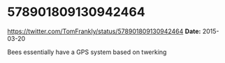 # 578901809130942464
https://twitter.com/TomFrankly/status/578901809130942464
**Date:** 2015-03-20

Bees essentially have a GPS system based on twerking
